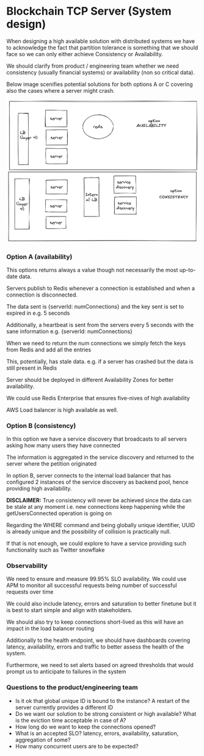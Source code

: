 # Blockchain TCP Server (System design)

When designing a high available solution with distributed systems we have to acknowledge the fact 
that partition tolerance is something that we should face so we can only either achieve Consistency or Availability.

We should clarify from product / engineering team whether we need consistency (usually financial systems) or availability (non so critical data).

Below image scenifies potential solutions for both options A or C covering also the cases where a server might crash.

![image](src/main/resources/blockchainSD.png)

### Option A (availability)

This options returns always a value though not necessarily the most up-to-date data.

Servers publish to Redis whenever a connection is established and when a connection is disconnected.

The data sent is {serverId: numConnections} and the key sent is set to expired in e.g. 5 seconds

Additionally, a heartbeat is sent from the servers every 5 seconds with the sane information e.g. {serverId: numConnections}

When we need to return the num connections we simply fetch the keys from Redis and add all the entries

This, potentially, has stale data. e.g. if a server has crashed but the data is still present in Redis

Server should be deployed in different Availability Zones for better availability. 

We could use Redis Enterprise that ensures five-nives of high availability

AWS Load balancer is high available as well.

### Option B (consistency)

In this option we have a service discovery that broadcasts to all servers asking how many users they have connected

The information is aggregated in the service discovery and returned to the server where the petition originated

In option B, server connects to the internal load balancer that has configured 2 instances of the service discovery as backend pool, hence providing high availability.

**DISCLAIMER:** True consistency will never be achieved since the data can be stale at any moment i.e. new connections keep happening while the getUsersConnected operation is going on

Regarding the WHERE command and being globally unique identifier, UUID is already unique and the possibility of collision is practically null.

If that is not enough, we could explore to have a service providing such functionality such as Twitter snowflake

### Observability

We need to ensure and measure 99.95% SLO availability. We could use APM to monitor all successful requests being number of successful requests over time 

We could also include latency, errors and saturation to better finetune but it is best to start simple and align with stakeholders.

We should also try to keep connections short-lived as this will have an impact in the load balancer routing

Additionally to the health endpoint, we should have dashboards covering latency, availability, errors and traffic to better assess the health of the system.

Furthermore, we need to set alerts based on agreed thresholds that would prompt us to anticipate to failures in the system

### Questions to the product/engineering team

- Is it ok that global unique ID is bound to the instance? A restart of the server currently provides a different ID
- Do we want our solution to be strong consistent or high available? What is the eviction time acceptable in case of A?
- How long do we want to keep the connections opened?
- What is an accepted SLO? latency, errors, availability, saturation, aggregation of some?
- How many concurrent users are to be expected?




